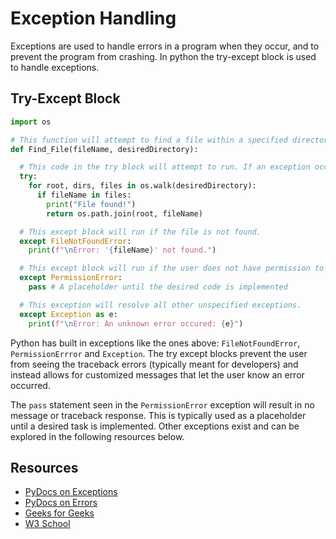 # Exception Handling

Exceptions are used to handle errors in a program when they occur, and to prevent the program from crashing. In python the try-except block is used to handle exceptions.

## Try-Except Block

```py
import os

# This function will attempt to find a file within a specified directory and subdirectories. Then it will return the absolute path of that file.
def Find_File(fileName, desiredDirectory):

  # This code in the try block will attempt to run. If an exception occurs the "except" blocks will run depending on the type of exception that occurs.
  try:
    for root, dirs, files in os.walk(desiredDirectory):
      if fileName in files:
        print("File found!")
        return os.path.join(root, fileName)

  # This except block will run if the file is not found.
  except FileNotFoundError:
    print(f"\nError: '{fileName}' not found.")

  # This except block will run if the user does not have permission to access the file.
  except PermissionError:
    pass # A placeholder until the desired code is implemented

  # This exception will resolve all other unspecified exceptions.
  except Exception as e:
    print(f"\nError: An unknown error occured: {e}")

```

Python has built in exceptions like the ones above: `FileNotFoundError`, `PermissionErrror` and `Exception`. The try except blocks prevent the user from seeing the traceback errors (typically meant for developers) and instead allows for customized messages that let the user know an error occurred.

The `pass` statement seen in the `PermissionError` exception will result in no message or traceback response. This is typically used as a placeholder until a desired task is implemented. Other exceptions exist and can be explored in the following resources below.

## Resources

- [PyDocs on Exceptions](https://docs.python.org/3/library/exceptions.html)
- [PyDocs on Errors](https://docs.python.org/3/tutorial/errors.html)
- [Geeks for Geeks](https://www.geeksforgeeks.org/python-exception-handling/)
- [W3 School](https://www.w3schools.com/python/python_try_except.asp)
